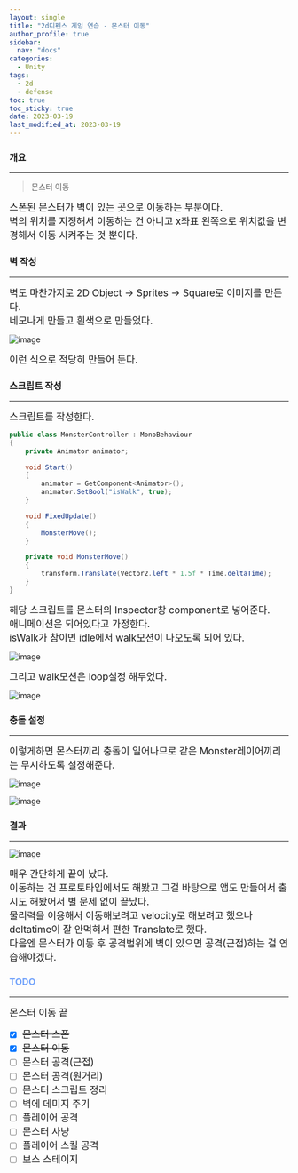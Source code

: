 ```yaml
---
layout: single
title: "2d디펜스 게임 연습 - 몬스터 이동"
author_profile: true
sidebar:
  nav: "docs"
categories: 
  - Unity
tags:
  - 2d
  - defense
toc: true
toc_sticky: true
date: 2023-03-19
last_modified_at: 2023-03-19
---
```


### 개요
---
> 몬스터 이동 

<span style="font-size:13pt">
스폰된 몬스터가 벽이 있는 곳으로 이동하는 부분이다.<br/>
벽의 위치를 지정해서 이동하는 건 아니고 x좌표 왼쪽으로 위치값을 변경해서 이동 시켜주는 것 뿐이다.<br/>
</span>

### 벽 작성
---

<span style="font-size:13pt">
벽도 마찬가지로 2D Object -> Sprites -> Square로 이미지를 만든다.<br/>
네모나게 만들고 흰색으로 만들었다.<br/>
</span>

![image](..\..\images\unity\2d-defense-practice\2d-defense-practice07.PNG)

<span style="font-size:13pt">
이런 식으로 적당히 만들어 둔다.<br/>
</span>

### 스크립트 작성
---

<span style="font-size:13pt">
스크립트를 작성한다.<br/>
</span>

```c#
public class MonsterController : MonoBehaviour
{
    private Animator animator;

    void Start()
    {
        animator = GetComponent<Animator>();
        animator.SetBool("isWalk", true);
    }

    void FixedUpdate()
    {
        MonsterMove();
    }

    private void MonsterMove()  
    {
        transform.Translate(Vector2.left * 1.5f * Time.deltaTime);
    }
}
```

<span style="font-size:13pt">
해당 스크립트를 몬스터의 Inspector창 component로 넣어준다.<br/>
애니메이션은 되어있다고 가정한다.<br/>
isWalk가 참이면 idle에서 walk모션이 나오도록 되어 있다.<br/>    
</span>

![image](..\..\images\unity\2d-defense-practice\2d-defense-practice08.PNG)

<span style="font-size:13pt">
그리고 walk모션은 loop설정 해두었다.<br/>    
</span>

![image](..\..\images\unity\2d-defense-practice\2d-defense-practice10.PNG)

### 충돌 설정
---
<span style="font-size:13pt">
이렇게하면 몬스터끼리 충돌이 일어나므로 같은 Monster레이어끼리는 무시하도록 설정해준다.<br/>
</span>

![image](..\..\images\unity\2d-defense-practice\2d-defense-practice04.PNG)

![image](..\..\images\unity\2d-defense-practice\2d-defense-practice05.PNG)

### 결과
---

![image](..\..\images\unity\2d-defense-practice\2d-defense-practice09.PNG)

<span style="font-size:13pt">
매우 간단하게 끝이 났다.<br/>
이동하는 건 프로토타입에서도 해봤고 그걸 바탕으로 앱도 만들어서 출시도 해봤어서 별 문제 없이 끝났다.<br/>
물리력을 이용해서 이동해보려고 velocity로 해보려고 했으나 deltatime이 잘 안먹혀서 편한 Translate로 했다.<br/>
다음엔 몬스터가 이동 후 공격범위에 벽이 있으면 공격(근접)하는 걸 연습해야겠다.<br/>
</span>

### <span style="color: #73a3fb;">TODO</span>
---
<span style="font-size:13pt">
몬스터 이동 끝<br/>
</span>

- [x] <span style="font-size:13pt">~~몬스터 스폰~~</span>
- [x] <span style="font-size:13pt">~~몬스터 이동~~</span>
- [ ] <span style="font-size:13pt">몬스터 공격(근접)</span>
- [ ] <span style="font-size:13pt">몬스터 공격(원거리)</span>
- [ ] <span style="font-size:13pt">몬스터 스크립트 정리</span>
- [ ] <span style="font-size:13pt">벽에 데미지 주기</span>
- [ ] <span style="font-size:13pt">플레이어 공격</span>
- [ ] <span style="font-size:13pt">몬스터 사냥</span>
- [ ] <span style="font-size:13pt">플레이어 스킬 공격</span>
- [ ] <span style="font-size:13pt">보스 스테이지</span>